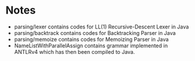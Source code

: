 # Notes

* parsing/lexer contains codes for LL(1) Recursive-Descent Lexer in Java
* parsing/backtrack contains codes for Backtracking Parser in Java
* parsing/memoize contains codes for Memoizing Parser in Java
* NameListWithParallelAssign contains grammar implemented in ANTLRv4 which has then been compiled to Java.
